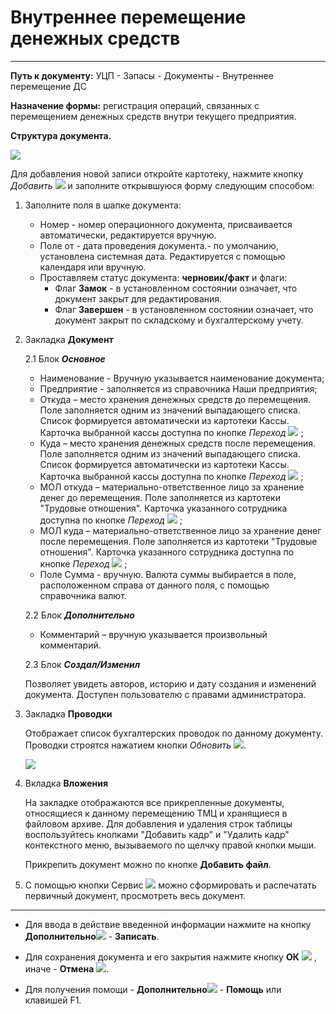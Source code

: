 ﻿#    Внутреннее перемещение денежных средств
_ _ _ _ _ _

**Путь к документу:** УЦП - Запасы - Документы - Внутреннее перемещение ДС

**Назначение формы:** регистрация операций, связанных с перемещением денежных средств внутри текущего предприятия.


**Структура документа.**

![](topic:.УЦП.AddFiles.Screenshot_2357.jpg)

Для добавления новой записи откройте картотеку, нажмите кнопку *Добавить* ![](topic:Com.AddFiles.Buttons.Btn_Add.png) и заполните открывшуюся форму следующим способом:

1. Заполните поля в шапке документа:
    * Номер - номер операционного документа, присваивается автоматически, редактируется вручную.
    * Поле от - дата проведения документа.- по умолчанию, установлена системная дата. Редактируется с помощью календаря или вручную.
    * Проставляем статус документа: **черновик/факт** и флаги:
        * Флаг **Замок** - в установленном состоянии означает, что документ закрыт для редактирования. 
        * Флаг **Завершен** - в установленном состоянии означает, что документ закрыт по складскому и бухгалтерскому учету. 

2. Закладка **Документ**

    2.1 Блок ***Основное***

    * Наименование - Вручную указывается наименование документа;
    * Предприятие - заполняется из справочника Наши предприятия;
    * Откуда – место хранения денежных средств до перемещения. Поле заполняется одним из значений выпадающего списка. Список формируется автоматически из картотеки Кассы.
    Карточка выбранной кассы доступна по кнопке *Переход* ![](topic:Com.AddFiles.Buttons.Btn_go.png) ;
    * Куда – место хранения денежных средств после перемещения. Поле заполняется одним из значений выпадающего списка. Список формируется автоматически из картотеки Кассы.
    Карточка выбранной кассы доступна по кнопке *Переход* ![](topic:Com.AddFiles.Buttons.Btn_go.png) ;
    * МОЛ откуда – материально-ответственное лицо за хранение денег до перемещения. Поле заполняется из картотеки "Трудовые отношения".
    Карточка указанного сотрудника доступна по кнопке *Переход* ![](topic:Com.AddFiles.Buttons.Btn_go.png) ;
    * МОЛ куда – материально-ответственное лицо за хранение денег после перемещения. Поле заполняется из картотеки "Трудовые отношения".
    Карточка указанного сотрудника доступна по кнопке *Переход* ![](topic:Com.AddFiles.Buttons.Btn_go.png) ;
    * Поле Сумма - вручную. Валюта суммы выбирается в поле, расположенном справа от данного поля, с помощью справочника валют. 

    2.2 Блок ***Дополнительно***

    <!--- Установите необходимые флаги и заполните поля блока:

    * Флаг ***Передан в бухгалтерию*** в установленном состоянии означает, что по документу сформированы бухгалтерские проводки в модуле УиФ;
    * Флаг ***Передавать в бухгалтерию*** в установленном состоянии означает, что документ готов для передачи в модуль "УиФ"; для формирования проводок по Бух учету;
    --->
    * Комментарий – вручную указывается произвольный комментарий.

    2.3  Блок ***Создал/Изменил***

    Позволяет увидеть авторов, историю и дату создания и изменений документа. Доступен пользователю с правами администратора.

3. Закладка **Проводки**

    Отображает список бухгалтерских проводок по данному документу. Проводки строятся нажатием кнопки *Обновить* ![](topic:Com.AddFiles.Buttons.Btn_Refresh.png).

    ![](topic:.УЦП.AddFiles.Screenshot_2360.jpg)

4. Вкладка **Вложения**

    На закладке отображаются все прикрепленные документы, относящиеся к данному перемещению ТМЦ и хранящиеся в файловом архиве.
    Для добавления и удаления строк таблицы воспользуйтесь кнопками "Добавить кадр" и "Удалить кадр" контекстного меню, вызываемого по щелчку правой кнопки мыши.

    Прикрепить документ можно по кнопке **Добавить файл**.

5. С помощью кнопки Сервис ![](topic:Com.AddFiles.Buttons.Btn_Services.png) можно  сформировать и распечатать первичный документ, просмотреть весь документ.

______________________

* Для ввода в действие введенной информации нажмите на кнопку **Дополнительно**![](topic:Com.AddFiles.Buttons.Btn_OK.png) - **Записать**.

* Для сохранения документа и его закрытия нажмите кнопку **ОК** ![](topic:Com.AddFiles.Buttons.Btn_Ok_grey.png) , иначе - **Отмена** ![](topic:Com.AddFiles.Buttons.BtnCloseCancel.png).

* Для получения помощи - **Дополнительно**![](topic:Com.AddFiles.Buttons.Btn_OK.png) - **Помощь** или клавишей F1.

